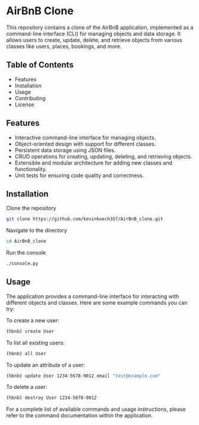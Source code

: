 # AirBnB Clone
This repository contains a clone of the AirBnB application, implemented as a command-line interface (CLI) for managing objects and data storage. It allows users to create, update, delete, and retrieve objects from various classes like users, places, bookings, and more.

## Table of Contents
* Features
* Installation
* Usage
* Contributing
* License

## Features
* Interactive command-line interface for managing objects.
* Object-oriented design with support for different classes.
* Persistent data storage using JSON files.
* CRUD operations for creating, updating, deleting, and retrieving objects.
* Extensible and modular architecture for adding new classes and functionality.
* Unit tests for ensuring code quality and correctness.

## Installation
Clone the repository
```bash
git clone https://github.com/kevinkoech357/AirBnB_clone.git
```
Navigate to the directory
```bash
cd AirBnB_clone
```
Run the console
```bash
./console.py
```
## Usage
The application provides a command-line interface for interacting with different objects and classes. Here are some example commands you can try:

To create a new user:
```bash
(hbnb) create User
```
To list all existing users:
```bash
(hbnb) all User
```
To update an attribute of a user:
```bash
(hbnb) update User 1234-5678-9012 email "test@example.com"
```
To delete a user:
```bash
(hbnb) destroy User 1234-5678-9012
```
For a complete list of available commands and usage instructions, please refer to the command documentation within the application.
